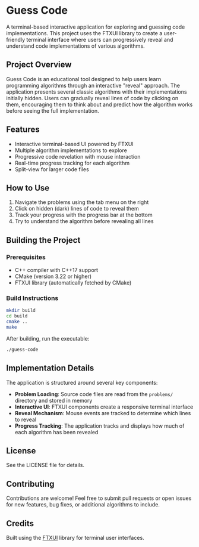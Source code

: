 # Guess Code

A terminal-based interactive application for exploring and guessing code implementations. This project uses the FTXUI library to create a user-friendly terminal interface where users can progressively reveal and understand code implementations of various algorithms.

## Project Overview

Guess Code is an educational tool designed to help users learn programming algorithms through an interactive "reveal" approach. The application presents several classic algorithms with their implementations initially hidden. Users can gradually reveal lines of code by clicking on them, encouraging them to think about and predict how the algorithm works before seeing the full implementation.

## Features

- Interactive terminal-based UI powered by FTXUI
- Multiple algorithm implementations to explore
- Progressive code revelation with mouse interaction
- Real-time progress tracking for each algorithm
- Split-view for larger code files

## How to Use

1. Navigate the problems using the tab menu on the right
2. Click on hidden (dark) lines of code to reveal them
3. Track your progress with the progress bar at the bottom
4. Try to understand the algorithm before revealing all lines

## Building the Project

### Prerequisites
- C++ compiler with C++17 support
- CMake (version 3.22 or higher)
- FTXUI library (automatically fetched by CMake)

### Build Instructions

```bash
mkdir build
cd build
cmake ..
make
```

After building, run the executable:

```bash
./guess-code
```

## Implementation Details

The application is structured around several key components:

- **Problem Loading**: Source code files are read from the `problems/` directory and stored in memory
- **Interactive UI**: FTXUI components create a responsive terminal interface
- **Reveal Mechanism**: Mouse events are tracked to determine which lines to reveal
- **Progress Tracking**: The application tracks and displays how much of each algorithm has been revealed

## License

See the LICENSE file for details.

## Contributing

Contributions are welcome! Feel free to submit pull requests or open issues for new features, bug fixes, or additional algorithms to include.

## Credits

Built using the [FTXUI](https://github.com/ArthurSonzogni/FTXUI) library for terminal user interfaces.

